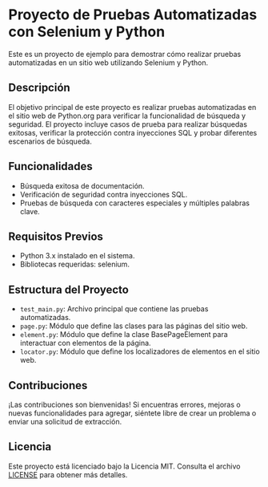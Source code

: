 # Proyecto de Pruebas Automatizadas con Selenium y Python

Este es un proyecto de ejemplo para demostrar cómo realizar pruebas automatizadas en un sitio web utilizando Selenium y Python.

## Descripción

El objetivo principal de este proyecto es realizar pruebas automatizadas en el sitio web de Python.org para verificar la funcionalidad de búsqueda y seguridad. El proyecto incluye casos de prueba para realizar búsquedas exitosas, verificar la protección contra inyecciones SQL y probar diferentes escenarios de búsqueda.

## Funcionalidades

- Búsqueda exitosa de documentación.
- Verificación de seguridad contra inyecciones SQL.
- Pruebas de búsqueda con caracteres especiales y múltiples palabras clave.

## Requisitos Previos

- Python 3.x instalado en el sistema.
- Bibliotecas requeridas: selenium.


## Estructura del Proyecto

- `test_main.py`: Archivo principal que contiene las pruebas automatizadas.
- `page.py`: Módulo que define las clases para las páginas del sitio web.
- `element.py`: Módulo que define la clase BasePageElement para interactuar con elementos de la página.
- `locator.py`: Módulo que define los localizadores de elementos en el sitio web.

## Contribuciones

¡Las contribuciones son bienvenidas! Si encuentras errores, mejoras o nuevas funcionalidades para agregar, siéntete libre de crear un problema o enviar una solicitud de extracción.

## Licencia

Este proyecto está licenciado bajo la Licencia MIT. Consulta el archivo [LICENSE](LICENSE) para obtener más detalles.


